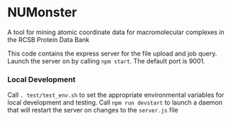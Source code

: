 # NUMonster
A tool for mining atomic coordinate data for macromolecular complexes in the RCSB Protein Data Bank

This code contains the express server for the file upload and job query. Launch the server on by 
calling `npm start`. The default port is 9001.

### Local Development
Call `. test/test_env.sh` to set the appropriate environmental variables for local development and testing. 
Call `npm run devstart` to launch a daemon that will restart the server on changes to the `server.js` file